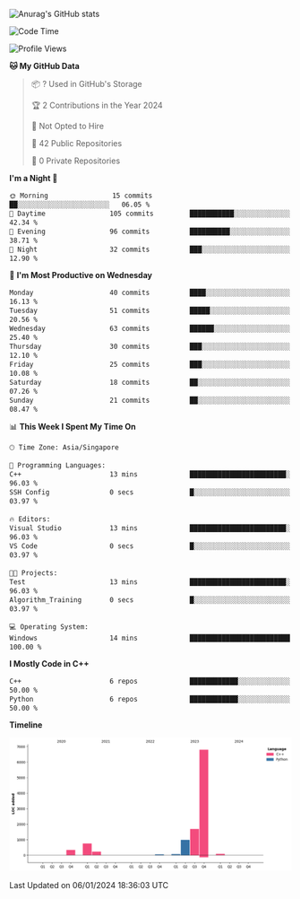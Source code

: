 ![Anurag's GitHub stats](https://github-readme-stats.vercel.app/api?username=OnePointFive99&show_icons=true&theme=transparent)

<!--START_SECTION:waka-->
![Code Time](http://img.shields.io/badge/Code%20Time-73%20hrs%2012%20mins-blue)

![Profile Views](http://img.shields.io/badge/Profile%20Views-0-blue)

**🐱 My GitHub Data** 

> 📦 ? Used in GitHub's Storage 
 > 
> 🏆 2 Contributions in the Year 2024
 > 
> 🚫 Not Opted to Hire
 > 
> 📜 42 Public Repositories 
 > 
> 🔑 0 Private Repositories 
 > 
**I'm a Night 🦉** 

```text
🌞 Morning                15 commits          ██░░░░░░░░░░░░░░░░░░░░░░░   06.05 % 
🌆 Daytime                105 commits         ███████████░░░░░░░░░░░░░░   42.34 % 
🌃 Evening                96 commits          ██████████░░░░░░░░░░░░░░░   38.71 % 
🌙 Night                  32 commits          ███░░░░░░░░░░░░░░░░░░░░░░   12.90 % 
```
📅 **I'm Most Productive on Wednesday** 

```text
Monday                   40 commits          ████░░░░░░░░░░░░░░░░░░░░░   16.13 % 
Tuesday                  51 commits          █████░░░░░░░░░░░░░░░░░░░░   20.56 % 
Wednesday                63 commits          ██████░░░░░░░░░░░░░░░░░░░   25.40 % 
Thursday                 30 commits          ███░░░░░░░░░░░░░░░░░░░░░░   12.10 % 
Friday                   25 commits          ███░░░░░░░░░░░░░░░░░░░░░░   10.08 % 
Saturday                 18 commits          ██░░░░░░░░░░░░░░░░░░░░░░░   07.26 % 
Sunday                   21 commits          ██░░░░░░░░░░░░░░░░░░░░░░░   08.47 % 
```


📊 **This Week I Spent My Time On** 

```text
🕑︎ Time Zone: Asia/Singapore

💬 Programming Languages: 
C++                      13 mins             ████████████████████████░   96.03 % 
SSH Config               0 secs              █░░░░░░░░░░░░░░░░░░░░░░░░   03.97 % 

🔥 Editors: 
Visual Studio            13 mins             ████████████████████████░   96.03 % 
VS Code                  0 secs              █░░░░░░░░░░░░░░░░░░░░░░░░   03.97 % 

🐱‍💻 Projects: 
Test                     13 mins             ████████████████████████░   96.03 % 
Algorithm_Training       0 secs              █░░░░░░░░░░░░░░░░░░░░░░░░   03.97 % 

💻 Operating System: 
Windows                  14 mins             █████████████████████████   100.00 % 
```

**I Mostly Code in C++** 

```text
C++                      6 repos             ████████████░░░░░░░░░░░░░   50.00 % 
Python                   6 repos             ████████████░░░░░░░░░░░░░   50.00 % 
```



**Timeline**

![Lines of Code chart](https://raw.githubusercontent.com/OnePointFive99/OnePointFive99/main/assets/bar_graph.png)


 Last Updated on 06/01/2024 18:36:03 UTC
<!--END_SECTION:waka-->

  
